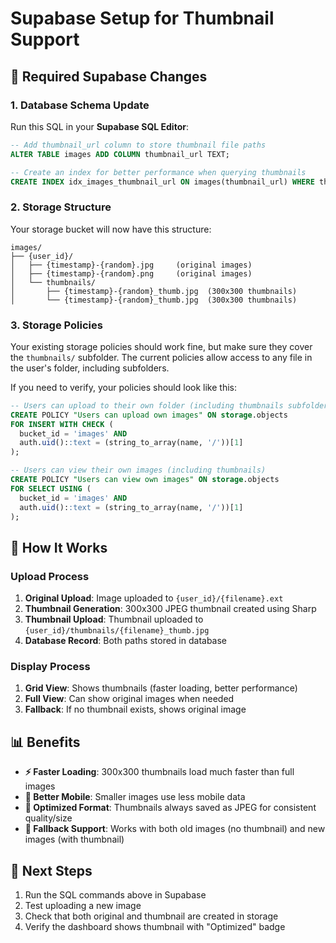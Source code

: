 # Supabase Setup for Thumbnail Support

## 🎯 Required Supabase Changes

### 1. Database Schema Update

Run this SQL in your **Supabase SQL Editor**:

```sql
-- Add thumbnail_url column to store thumbnail file paths
ALTER TABLE images ADD COLUMN thumbnail_url TEXT;

-- Create an index for better performance when querying thumbnails
CREATE INDEX idx_images_thumbnail_url ON images(thumbnail_url) WHERE thumbnail_url IS NOT NULL;
```

### 2. Storage Structure

Your storage bucket will now have this structure:

```
images/
├── {user_id}/
│   ├── {timestamp}-{random}.jpg     (original images)
│   ├── {timestamp}-{random}.png     (original images)
│   └── thumbnails/
│       ├── {timestamp}-{random}_thumb.jpg  (300x300 thumbnails)
│       └── {timestamp}-{random}_thumb.jpg  (300x300 thumbnails)
```

### 3. Storage Policies

Your existing storage policies should work fine, but make sure they cover the `thumbnails/` subfolder. The current policies allow access to any file in the user's folder, including subfolders.

If you need to verify, your policies should look like this:

```sql
-- Users can upload to their own folder (including thumbnails subfolder)
CREATE POLICY "Users can upload own images" ON storage.objects
FOR INSERT WITH CHECK (
  bucket_id = 'images' AND
  auth.uid()::text = (string_to_array(name, '/'))[1]
);

-- Users can view their own images (including thumbnails)
CREATE POLICY "Users can view own images" ON storage.objects
FOR SELECT USING (
  bucket_id = 'images' AND
  auth.uid()::text = (string_to_array(name, '/'))[1]
);
```

## 🔧 How It Works

### Upload Process

1. **Original Upload**: Image uploaded to `{user_id}/{filename}.ext`
2. **Thumbnail Generation**: 300x300 JPEG thumbnail created using Sharp
3. **Thumbnail Upload**: Thumbnail uploaded to `{user_id}/thumbnails/{filename}_thumb.jpg`
4. **Database Record**: Both paths stored in database

### Display Process

1. **Grid View**: Shows thumbnails (faster loading, better performance)
2. **Full View**: Can show original images when needed
3. **Fallback**: If no thumbnail exists, shows original image

## 📊 Benefits

- **⚡ Faster Loading**: 300x300 thumbnails load much faster than full images
- **📱 Better Mobile**: Smaller images use less mobile data
- **🎯 Optimized Format**: Thumbnails always saved as JPEG for consistent quality/size
- **🔄 Fallback Support**: Works with both old images (no thumbnail) and new images (with thumbnail)

## 🚀 Next Steps

1. Run the SQL commands above in Supabase
2. Test uploading a new image
3. Check that both original and thumbnail are created in storage
4. Verify the dashboard shows thumbnail with "Optimized" badge
